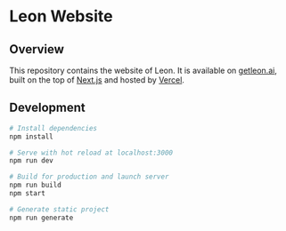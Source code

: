 # Leon Website

## Overview

This repository contains the website of Leon. It is available on [getleon.ai](https://getleon.ai), built on the top of [Next.js](https://nextjs.org) and hosted by [Vercel](https://vercel.com/).

## Development

``` bash
# Install dependencies
npm install

# Serve with hot reload at localhost:3000
npm run dev

# Build for production and launch server
npm run build
npm start

# Generate static project
npm run generate
```

